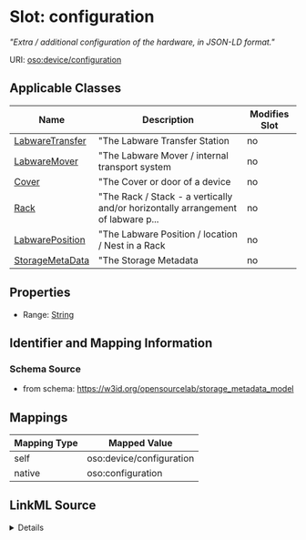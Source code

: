 

# Slot: configuration


_"Extra / additional configuration of the hardware, in JSON-LD format."_





URI: [oso:device/configuration](http://w3id.org/oso/device/configuration)



<!-- no inheritance hierarchy -->





## Applicable Classes

| Name | Description | Modifies Slot |
| --- | --- | --- |
| [LabwareTransfer](LabwareTransfer.md) | "The Labware Transfer Station |  no  |
| [LabwareMover](LabwareMover.md) | "The Labware Mover / internal transport system |  no  |
| [Cover](Cover.md) | "The Cover or door of a device |  no  |
| [Rack](Rack.md) | "The Rack / Stack - a vertically and/or horizontally arrangement of labware p... |  no  |
| [LabwarePosition](LabwarePosition.md) | "The Labware Position / location / Nest in a Rack |  no  |
| [StorageMetaData](StorageMetaData.md) | "The Storage Metadata |  no  |







## Properties

* Range: [String](String.md)





## Identifier and Mapping Information







### Schema Source


* from schema: https://w3id.org/opensourcelab/storage_metadata_model




## Mappings

| Mapping Type | Mapped Value |
| ---  | ---  |
| self | oso:device/configuration |
| native | oso:configuration |




## LinkML Source

<details>
```yaml
name: configuration
description: '"Extra / additional configuration of the hardware, in JSON-LD format."'
from_schema: https://w3id.org/opensourcelab/storage_metadata_model
rank: 1000
slot_uri: oso:device/configuration
alias: configuration
domain_of:
- StorageMetaData
- LabwarePosition
- LabwareTransfer
- Cover
- LabwareMover
- Rack
range: string
required: false

```
</details>